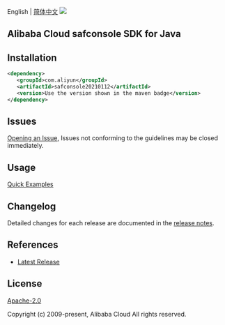 English | [简体中文](README-CN.md)
![](https://aliyunsdk-pages.alicdn.com/icons/AlibabaCloud.svg)

## Alibaba Cloud safconsole SDK for Java

## Installation

```xml
<dependency>
   <groupId>com.aliyun</groupId>
   <artifactId>safconsole20210112</artifactId>
   <version>Use the version shown in the maven badge</version>
</dependency>
```

## Issues
[Opening an Issue](https://github.com/aliyun/alibabacloud-java-sdk/issues/new), Issues not conforming to the guidelines may be closed immediately.

## Usage
[Quick Examples](https://github.com/aliyun/alibabacloud-java-sdk/blob/master/docs/0-Examples-EN.md#quick-examples)

## Changelog
Detailed changes for each release are documented in the [release notes](./ChangeLog.txt).

## References
* [Latest Release](https://github.com/aliyun/alibabacloud-java-sdk/)

## License
[Apache-2.0](http://www.apache.org/licenses/LICENSE-2.0)

Copyright (c) 2009-present, Alibaba Cloud All rights reserved.